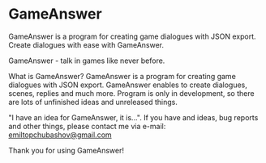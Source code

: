 # GameAnswer
GameAnswer is a program for creating game dialogues with JSON export. Create dialogues with ease with GameAnswer.

GameAnswer - talk in games like never before.

What is GameAnswer?
GameAnswer is a program for creating game dialogues with JSON export. GameAnswer enables to create dialogues, scenes, replies and much more. Program is only in development, so there are lots of unfinished ideas and unreleased things.

"I have an idea for GameAnswer, it is...".
If you have and ideas, bug reports and other things, please contact me via e-mail: emiltopchubashov@gmail.com

Thank you for using GameAnswer!
